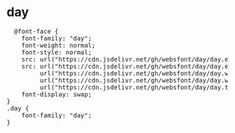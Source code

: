 # day

<pre>
  @font-face {
    font-family: "day";
    font-weight: normal;
    font-style: normal;
    src: url("https://cdn.jsdelivr.net/gh/websfont/day/day.eot");
    src: url("https://cdn.jsdelivr.net/gh/websfont/day/day.eot?#iefix") format("embedded-opentype"),
         url("https://cdn.jsdelivr.net/gh/websfont/day/day.woff2") format("woff2"),
         url("https://cdn.jsdelivr.net/gh/websfont/day/day.woff") format("woff"),
         url("https://cdn.jsdelivr.net/gh/websfont/day/day.ttf") format("truetype");
    font-display: swap;
} 
.day {
    font-family: "day";
}
</pre>
